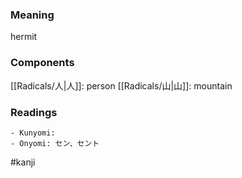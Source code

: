 ### Meaning

hermit

### Components

[[Radicals/人|人]]: person [[Radicals/山|山]]: mountain

### Readings

```
- Kunyomi: 
- Onyomi: セン、セント
```

#kanji